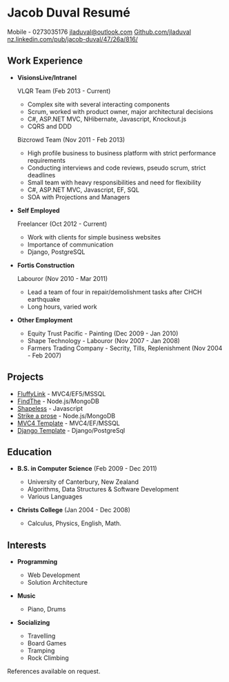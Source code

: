 Jacob Duval Resumé
==================

Mobile - 0273035176
<a href="mailto:jladuval@outlook.com">jladuval@outlook.com</a>
<a href="https://github.com/jladuval">Github.com/jladuval</a>
<a href="nz.linkedin.com/pub/jacob-duval/47/26a/816/">nz.linkedin.com/pub/jacob-duval/47/26a/816/</a>

Work Experience
---------------

*   **VisionsLive/Intranel** 

	VLQR Team (Feb 2013 - Current)
    -   Complex site with several interacting components
	-	Scrum, worked with product owner, major architectural decisions
    -   C#, ASP.NET MVC, NHibernate, Javascript, Knockout.js
	-	CQRS and DDD

    Bizcrowd Team (Nov 2011 - Feb 2013)
    -   High profile business to business platform with strict performance requirements
    -   Conducting interviews and code reviews, pseudo scrum, strict deadlines
	-	Small team with heavy responsibilities and need for flexibility
    -   C#, ASP.NET MVC, Javascript, EF, SQL
	-	SOA with Projections and Managers

*   **Self Employed**

    Freelancer (Oct 2012 - Current)
	-	Work with clients for simple business websites
	-	Importance of communication
	-	Django, PostgreSQL
    
*   **Fortis Construction**
    
    Labouror (Nov 2010 - Mar 2011)
    -	Lead a team of four in repair/demolishment tasks after CHCH earthquake
	-	Long hours, varied work

*   **Other Employment**

	-	Equity Trust Pacific - Painting (Dec 2009 - Jan 2010)
    -   Shape Technology - Labouror (Nov 2007 - Jan 2008)
    -   Farmers Trading Company - Secrity, Tills, Replenishment (Nov 2004 - Feb 2007)
    
Projects
--------

*   <a href="http://www.fluffylink.com">FluffyLink</a> - MVC4/EF5/MSSQL
*   <a href="http://www.findthe.me">FindThe</a> - Node.js/MongoDB
*   <a href="http://www.shapelesscomic.com">Shapeless</a> - Javascript
*   <a href="http://www.strikeapeo.se">Strike a prose</a> - Node.js/MongoDB
*   <a href="https://github.com/jladuval/Template-Project">MVC4 Template</a> - MVC4/EF/MSSQL
*   <a href="https://github.com/jladuval/DjangoTemplate">Django Template</a> - Django/PostgreSql


Education
---------

*   **B.S. in Computer Science** (Feb 2009 - Dec 2011)
    -   University of Canterbury, New Zealand
    -   Algorithms, Data Structures & Software Development 
    -   Various Languages

*   **Christs College** (Jan 2004 - Dec 2008)
    -   Calculus, Physics, English, Math.

Interests
---------

*   **Programming**
    -  	Web Development
	-	Solution Architecture

*   **Music**
    -  	Piano, Drums

*   **Socializing**
    -  	Travelling
    -  	Board Games
	-	Tramping
	-	Rock Climbing

References available on request.
